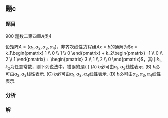 ## 题c
### 题目
900 题数二第四章$A$类4

设矩阵$A = (\alpha_1,\alpha_2,\alpha_3,\alpha_4)$，非齐次线性方程组$Ax = b$的通解为$x = k_1\begin{pmatrix} 1 \\ 0 \\ 1 \\ 0 \end{pmatrix} + k_2\begin{pmatrix} -1 \\ 0 \\ 2 \\ 1 \end{pmatrix} + \begin{pmatrix} 3 \\ 1 \\ 2 \\ 0 \end{pmatrix}$，其中$k_1,k_2$为任意常数，则下列说法中，错误的是( )
(A) $b$必可由$\alpha_1,\alpha_2$线性表示. (B) $b$必可由$\alpha_2,\alpha_3$线性表示.
(C) $b$必可由$\alpha_1,\alpha_3,\alpha_4$线性表示. (D) $b$必可由$\alpha_2,\alpha_3,\alpha_4$线性表示.

### 分析

### 解